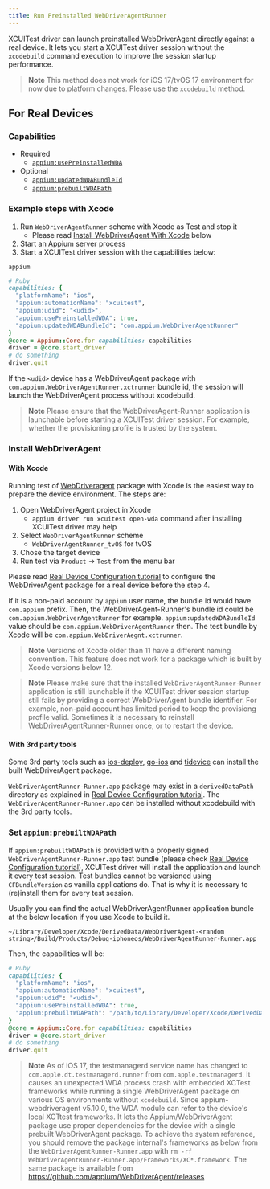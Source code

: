 ```yaml
---
title: Run Preinstalled WebDriverAgentRunner
---
```


XCUITest driver can launch preinstalled WebDriverAgent directly against a real device.
It lets you start a XCUITest driver session without the `xcodebuild` command execution to improve the session startup performance.

> **Note**
> This method does not work for iOS 17/tvOS 17 environment for now due to platform changes.
> Please use the `xcodebuild` method.

## For Real Devices

### Capabilities

- Required
    - [`appium:usePreinstalledWDA`](capabilities.md#webdriveragent)
- Optional
    - [`appium:updatedWDABundleId`](capabilities.md#webdriveragent)
    - [`appium:prebuiltWDAPath`](capabilities.md#webdriveragent)

### Example steps with Xcode

1. Run `WebDriverAgentRunner` scheme with Xcode as Test and stop it
    - Please read [Install WebDriverAgent With Xcode](#with-xcode) below
2. Start an Appium server process
3. Start a XCUITest driver session with the capabilities below:

```
appium
```

```ruby
# Ruby
capabilities: {
  "platformName": "ios",
  "appium:automationName": "xcuitest",
  "appium:udid": "<udid>",
  "appium:usePreinstalledWDA": true,
  "appium:updatedWDABundleId": "com.appium.WebDriverAgentRunner"
}
@core = Appium::Core.for capabilities: capabilities
driver = @core.start_driver
# do something
driver.quit
```

If the `<udid>` device has a WebDriverAgent package with `com.appium.WebDriverAgentRunner.xctrunner` bundle id, the session will launch the WebDriverAgent process without xcodebuild.

> **Note**
> Please ensure that the WebDriverAgent-Runner application is launchable before starting a XCUITest driver session.
> For example, whether the provisioning profile is trusted by the system.

### Install WebDriverAgent

#### With Xcode

Running test of [WebDriveragent](https://github.com/appium/WebDriverAgent) package with Xcode is the easiest way to prepare the device environment.
The steps are:

1. Open WebDriverAgent project in Xcode
    - `appium driver run xcuitest open-wda` command after installing XCUITest driver may help
2. Select `WebDriverAgentRunner` scheme
    - `WebDriverAgentRunner_tvOS` for tvOS
4. Chose the target device
5. Run test via `Product` -> `Test` from the menu bar

Please read [Real Device Configuration tutorial](real-device-config.md) to configure the WebDriverAgent package for a real device before the step 4.

If it is a non-paid account by `appium` user name, the bundle id would have `com.appium` prefix.
Then, the WebDriverAgent-Runner's bundle id could be `com.appium.WebDriverAgentRunner` for example.
`appium:updatedWDABundleId` value should be `com.appium.WebDriverAgentRunner` then.
The test bundle by Xcode will be `com.appium.WebDriverAegnt.xctrunner`.

> **Note**
> Versions of Xcode older than 11 have a different naming convention. This feature does not work for a package which is built by Xcode versions below 12.

> **Note**
> Please make sure that the installed `WebDriverAgentRunner-Runner` application is still launchable if the XCUITest driver session startup still fails by providing a correct WebDriverAgent bundle identifier.
> For example, non-paid account has limited period to keep the provisiong profile valid. Sometimes it is necessary to reinstall WebDriverAgentRunner-Runner once, or to restart the device.

#### With 3rd party tools

Some 3rd party tools such as [ios-deploy](https://github.com/ios-control/ios-deploy), [go-ios](https://github.com/danielpaulus/go-ios) and [tidevice](https://github.com/alibaba/taobao-iphone-device) can install the built WebDriverAgent package.

`WebDriverAgentRunner-Runner.app` package may exist in a `derivedDataPath` directory as explained in [Real Device Configuration tutorial](./real-device-config.md).
The `WebDriverAgentRunner-Runner.app` can be installed without xcodebuild with the 3rd party tools.


### Set `appium:prebuiltWDAPath`

If `appium:prebuiltWDAPath` is provided with a properly signed `WebDriverAgentRunner-Runner.app` test bundle (please check [Real Device Configuration tutorial](real-device-config.md)), XCUITest driver will install the application and launch it every test session.
Test bundles cannot be versioned using `CFBundleVersion` as vanilla applications do. That is why it is necessary to (re)install them for every test session.

Usually you can find the actual WebDriverAgentRunner application bundle at the below location if you use Xcode to build it.

```
~/Library/Developer/Xcode/DerivedData/WebDriverAgent-<random string>/Build/Products/Debug-iphoneos/WebDriverAgentRunner-Runner.app
```

Then, the capabilities will be:

```ruby
# Ruby
capabilities: {
  "platformName": "ios",
  "appium:automationName": "xcuitest",
  "appium:udid": "<udid>",
  "appium:usePreinstalledWDA": true,
  "appium:prebuiltWDAPath": "/path/to/Library/Developer/Xcode/DerivedData/WebDriverAgent-<random string>/Build/Products/Debug-iphoneos/WebDriverAgentRunner-Runner.app"
}
@core = Appium::Core.for capabilities: capabilities
driver = @core.start_driver
# do something
driver.quit
```

> **Note**
> As of iOS 17, the testmanagerd service name has changed to `com.apple.dt.testmanagerd.runner` from `com.apple.testmanagerd`.
> It causes an unexpected WDA process crash with embedded XCTest frameworks while running a single WebDriverAgent package on various OS environments without `xcodebuild`.
> Since appium-webdriveragent v5.10.0, the WDA module can refer to the device's local XCTtest frameworks.
> It lets the Appium/WebDriverAgent package use proper dependencies for the device with a single prebuilt WebDriverAgent package.
> To achieve the system reference, you should remove the package internal's frameworks as below from the `WebDriverAgentRunner-Runner.app`
> with `rm -rf WebDriverAgentRunner-Runner.app/Frameworks/XC*.framework`.
> The same package is available from https://github.com/appium/WebDriverAgent/releases
